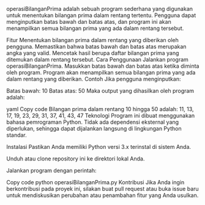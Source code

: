 operasiBilanganPrima adalah sebuah program sederhana yang digunakan untuk menentukan bilangan prima dalam rentang tertentu. Pengguna dapat menginputkan batas bawah dan batas atas, dan program ini akan menampilkan semua bilangan prima yang ada dalam rentang tersebut.

Fitur
Menentukan bilangan prima dalam rentang yang diberikan oleh pengguna.
Memastikan bahwa batas bawah dan batas atas merupakan angka yang valid.
Mencetak hasil berupa daftar bilangan prima yang ditemukan dalam rentang tersebut.
Cara Penggunaan
Jalankan program operasiBilanganPrima.
Masukkan batas bawah dan batas atas ketika diminta oleh program.
Program akan menampilkan semua bilangan prima yang ada dalam rentang yang diberikan.
Contoh
Jika pengguna menginputkan:

Batas bawah: 10
Batas atas: 50
Maka output yang dihasilkan oleh program adalah:

yaml
Copy code
Bilangan prima dalam rentang 10 hingga 50 adalah: 11, 13, 17, 19, 23, 29, 31, 37, 41, 43, 47
Teknologi
Program ini dibuat menggunakan bahasa pemrograman Python. Tidak ada dependensi eksternal yang diperlukan, sehingga dapat dijalankan langsung di lingkungan Python standar.

Instalasi
Pastikan Anda memiliki Python versi 3.x terinstal di sistem Anda.

Unduh atau clone repository ini ke direktori lokal Anda.

Jalankan program dengan perintah:

Copy code
python operasiBilanganPrima.py
Kontribusi
Jika Anda ingin berkontribusi pada proyek ini, silakan buat pull request atau buka issue baru untuk mendiskusikan perubahan atau penambahan fitur yang Anda usulkan.
